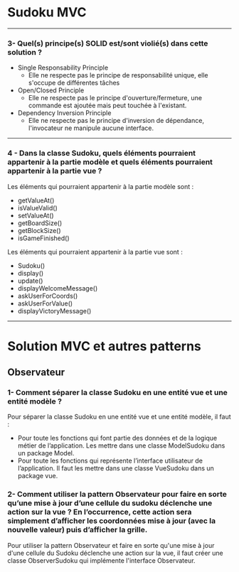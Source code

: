 # Sudoku MVC
***

### 3- Quel(s) principe(s) SOLID est/sont violié(s) dans cette solution ?

- Single Responsability Principle
  - Elle ne respecte pas le principe de responsabilité unique, elle s'occupe de différentes tâches
- Open/Closed Principle
  - Elle ne respecte pas le principe d'ouverture/fermeture, une commande est ajoutée mais peut touchée à l'existant.
- Dependency Inversion Principle
  - Elle ne respecte pas le principe d'inversion de dépendance, l'invocateur ne manipule aucune interface.

***

### 4 - Dans la classe Sudoku, quels éléments pourraient appartenir à la partie modèle et quels éléments pourraient appartenir à la partie vue ?

Les éléments qui pourraient appartenir à la partie modèle sont :
- getValueAt()
- isValueValid()
- setValueAt()
- getBoardSize()
- getBlockSize()
- isGameFinished()

Les éléments qui pourraient appartenir à la partie vue sont :
- Sudoku()
- display()
- update()
- displayWelcomeMessage()
- askUserForCoords()
- askUserForValue()
- displayVictoryMessage()
***

# Solution MVC et autres patterns
## Observateur

### 1- Comment séparer la classe Sudoku en une entité vue et une entité modèle ?

Pour séparer la classe Sudoku en une entité vue et une entité modèle, il faut :

- Pour toute les fonctions qui font partie des données et de la logique métier de l’application. Les mettre dans une classe ModelSudoku dans un package Model.
- Pour toute les fonctions qui représente l’interface utilisateur de l’application. Il faut les mettre dans une classe VueSudoku dans un package vue.

### 2- Comment utiliser la pattern Observateur pour faire en sorte qu’une mise à jour d’une cellule du sudoku déclenche une action sur la vue ? En l’occurrence, cette action sera simplement d’afficher les coordonnées mise à jour (avec la nouvelle valeur) puis d’afficher la grille.

Pour utiliser la pattern Observateur et faire en sorte qu'une mise à jour d'une cellule du Sudoku déclenche une action sur la vue, il faut créer une classe ObserverSudoku qui implémente l'interface Observateur.

